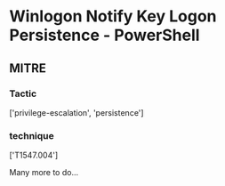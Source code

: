 # Winlogon Notify Key Logon Persistence - PowerShell

## MITRE

### Tactic
['privilege-escalation', 'persistence']

### technique
['T1547.004']

Many more to do...
